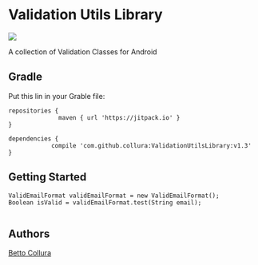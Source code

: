 
# Validation Utils Library

[![](https://jitpack.io/v/collura/ValidEmailFormat.svg)](https://jitpack.io/#collura/ValidEmailFormat) 

A collection of Validation Classes for Android

## Gradle

Put this lin in your Grable file:

```
repositories {   
              maven { url 'https://jitpack.io' }
}

dependencies {
	        compile 'com.github.collura:ValidationUtilsLibrary:v1.3'
}
```

## Getting Started

```
ValidEmailFormat validEmailFormat = new ValidEmailFormat();
Boolean isValid = validEmailFormat.test(String email);
	
```

## Authors

[Betto Collura](https://github.com/collura)


